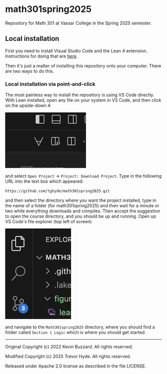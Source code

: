 # math301spring2025
Repository for Math 301 at Vassar College in the Spring 2025 semester.

## Local installation

First you need to install Visual Studio Code and the Lean 4 extension. Instructions for doing that are [here](https://leanprover-community.github.io/get_started.html#regular-install).

Then it's just a matter of installing this repository onto your computer. There are two ways to do this.

### Local installation via point-and-click

The most painless way to install the repository is using VS Code directly. With Lean installed, open any file on your system in VS Code, and then click on the upside-down A

![an upside-down A](figures/lean_symbol.png?raw=true "An upside-down A")

and select `Open Project` -> `Project: Download Project`. Type in the following URL into the text box which appeared:

```
https://github.com/tghyde/math301spring2025.git
```

and then select the directory where you want the project installed, type in the name of a folder (for math301spring2025) and then wait for a minute or two while everything downloads and compiles. Then accept the suggestion to open the course directory, and you should be up and running. Open up VS Code's file explorer (top left of screen)

![File explorer](figures/file_explorer.png?raw=true "File explorer")

 and navigate to the `Math301spring2025` directory, where you should find a folder called `Section 1 Logic` which is where you should get started.


---
Original Copyright (c) 2022 Kevin Buzzard. All rights reserved.

Modified Copyright (c) 2025 Trevor Hyde. All rights reserved.

Released under Apache 2.0 license as described in the file LICENSE.


